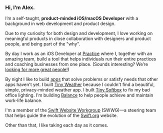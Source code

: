 ### Hi, I’m Alex.

I’m a self-taught, **product-minded iOS/macOS Developer** with a background in web development and product design.

Due to my curiosity for both design and development, I love working on meaningful products in close collaboration with designers and product people, and being part of the "why".

By day I work as an iOS Developer at [Practice](https://practice.do) where I, together with an amazing team, build a tool that helps individuals run their entire practices and coaching businesses from one place. (Sounds interesting? We’re [looking for more great people!](https://practice.do/careers))

By night I like to build [apps](https://alexandersandberg.com/apps/) that solve problems or satisfy needs that other apps haven't yet. I built [Tiny Weather](https://alexandersandberg.com/apps/tiny-weather/) because I couldn't find a beautiful, simple, privacy-minded weather app. I built [Tiny Softbox](https://alexandersandberg.com/apps/tiny-softbox/) to fix my bad office lighting. I'm building [Balance](https://alexandersandberg.com/apps/balance/) to help people achieve and maintain work-life balance.

I'm a member of the [Swift Website Workgroup](https://www.swift.org/website-workgroup/) (SWWG)—a steering team that helps guide the evolution of the [Swift.org](https://www.swift.org) website.

Other than that, I like taking each day as it comes.
